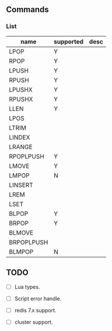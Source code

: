 ## Commands
### List
  
|name|supported|desc|
|-----|-----|-----|
|LPOP|Y||
|RPOP|Y||
|LPUSH|Y||
|RPUSH|Y||
|LPUSHX|Y||
|RPUSHX|Y||
|LLEN|Y||
|LPOS|||
|LTRIM|||
|LINDEX|||
|LRANGE|||
|RPOPLPUSH|Y||
|LMOVE|Y||
|LMPOP|N||
|LINSERT|||
|LREM|||
|LSET|||
|BLPOP|Y||
|BRPOP|Y||
|BLMOVE|||
|BRPOPLPUSH|||
|BLMPOP|N||


## TODO
-[ ] Lua types.
-[ ] Script error handle.
-[ ] redis 7.x support.
-[ ] cluster support.

  


